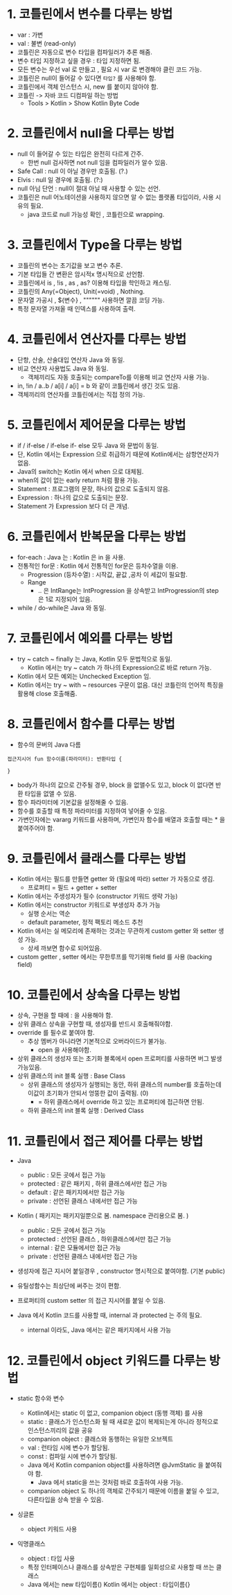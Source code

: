 # 1. 코틀린에서 변수를 다루는 방법
- var : 가변
- val : 불변 (read-only)
- 코틀린은 자동으로 변수 타입을 컴파일러가 추론 해줌.
- 변수 타입 지정하고 싶을 경우 : 타입 지정하면 됨.
- 모든 변수는 우선 val 로 만들고 , 필요 시 var 로 변경해야 클린 코드 가능.
- 코틀린은 null이 들어갈 수 있다면 `타입?` 를 사용해야 함.
- 코틀린에서 객체 인스턴스 시, new 를 붙이지 않아야 함.
- 코틀린 -> 자바 코드 디컴파일 하는 방법
    - Tools > Kotlin > Show Kotlin Byte Code

# 2. 코틀린에서 null을 다루는 방법
- null 이 들어갈 수 있는 타입은 완전히 다르게 간주.
    - 한번 null 검사하면 not null 임을 컴파일러가 알수 있음.
- Safe Call : null 이 아닐 경우만 호출됨. (?.)
- Elvis : null 일 경우에 호출됨. (?:)
- null 아님 단언 : null이 절대 아닐 때 사용할 수 있는 선언.
- 코틀린은 null 어노테이션을 사용하지 않으면 알 수 없는 플랫폼 타입이라, 사용 시 유의 필요.
    - java 코드로 null 가능성 확인 , 코틀린으로 wrapping.

# 3. 코틀린에서 Type을 다루는 방법
- 코틀린의 변수는 초기값을 보고 변수 추론.
- 기본 타입들 간 변환은 암시적x 명시적으로 선언함.
- 코틀린에서 is , !is , as , as? 이용해 타입을 학인하고 캐스팅.
- 코틀린의 Any(=Object), Unit(=void) , Nothing.
- 문자열 가공시 , ${변수} , """""" 사용하면 깔끔 코딩 가능.
- 특정 문자열 가져올 때 인덱스를 사용하여 출력.

# 4. 코틀린에서 연산자를 다루는 방법
- 단항, 산술, 산술대입 연산자 Java 와 동일.
- 비교 연산자 사용법도 Java 와 동일.
    - 객체끼리도 자동 호출되는 compareTo를 이용해 비교 연산자 사용 가능.
- in, !in / a..b / a[i] / a[i] = b 와 같이 코틀린에서 생긴 것도 있음.
- 객체끼리의 연산자를 코틀린에서는 직접 정의 가능.

# 5. 코틀린에서 제어문을 다루는 방법
- if / if-else / if-else if- else 모두 Java 와 문법이 동일.
- 단, Kotlin 에서는 Expression 으로 취급하기 때문에 Kotlin에서는 삼항연산자가 없음.
- Java의 switch는 Kotlin 에서 when 으로 대체됨.
- when의 값이 없는 early return 처럼 활용 가능.
- Statement : 프로그램의 문장, 하나의 값으로 도출되지 않음.
- Expression : 하나의 값으로 도출되는 문장.
- Statement 가 Expression 보다 더 큰 개념.

# 6. 코틀린에서 반복문을 다루는 방법
- for-each : Java 는 : Kotlin 은 in 을 사용.
- 전통적인 for문 : Kotlin 에서 전통적인 for문은 등차수열을 이용.
    - Progression (등차수열) : 시작값, 끝값 ,공차  이 세값이 필요함.
    - Range
        - .. 은 IntRange는 IntProgression 을 상속받고  IntProgression의 step 은 1로 지정되어 있음.
- while / do-while은 Java 와 동일.

# 7. 코틀린에서 예외를 다루는 방법
- try ~ catch ~ finally 는 Java, Kotlin 모두 문법적으로 동일.
    - Kotlin 에서는 try ~ catch 가 하나의 Expression으로 바로 return 가능.
- Kotlin 에서 모든 예외는 Unchecked Exception 임.
- Kotlin 에서는 try ~ with ~ resources 구문이 없음. 대신 코틀린의 언어적 특징을 활용해 close 호출해줌.

# 8. 코틀린에서 함수를 다루는 방법
- 함수의 문버의 Java 다름
```
접근지시어 fun 함수이름(파라미터): 반환타입 {

}
```
- body가 하나의 값으로 간주될 경우, block 을 없앨수도 있고, block 이 없다면 반환 타입을 없앨 수 있음.
- 함수 파라미터에 기본값을 설정해줄 수 있음.
- 함수를 호출할 때 특정 파라미터를 지정하여 넣어줄 수 있음.
- 가변인자에는 vararg 키워드를 사용하며, 가변인자 함수를 배열과 호출할 때는 * 을 붙여주어야 함.

# 9. 코틀린에서 클래스를 다루는 방법
- Kotlin 에서는 필드를 만들면 getter 와 (필요에 따라) setter 가 자동으로 생김.
    - 프로퍼티 = 필드 + getter + setter
- Kotlin 에서는 주생성자가 필수 (constructor 키워드 생략 가능)
- Kotlin 에서는 constructor 키워드로 부생성자 추가 가능
    - 실행 순서는 역순
    - default parameter, 정적 팩토리 메소드 추천
- Kotlin 에서는 실 메모리에 존재하는 것과는 무관하게 custom getter 와 setter 생성 가능.
    - 상세 까보면 함수로 되어있음.
- custom getter , setter 에서는 무한루프를 막기위해 field 를 사용 (backing field)

# 10. 코틀린에서 상속을 다루는 방법
- 상속, 구현을 할 때에 : 을 사용해야 함.
- 상위 클래스 상속을 구현할 때, 생성자를 반드시 호출해줘야함.
- override 를 필수로 붙여야 함.
  - 추상 멤버가 아니라면 기본적으로 오버라이드가 불가능.
    - open 을 사용해야함.
- 상위 클래스의 생성자 또는 초기화 블록에서 open 프로퍼티를 사용하면 버그 발생 가능있음.
- 상위 클래스의 init 블록 실행 : Base Class
    - 상위 클래스의 생성자가 실행되는 동안, 하위 클래스의 number를 호출하는데 이값이 초기화가 안되서 엉뚱한 값이 출력됨. (0)
      - = 하위 클래스에서 override 하고 있는 프로퍼티에 접근하면 안됨.
    - 하위 클래스의 init 블록 실행 : Derived Class

# 11. 코틀린에서 접근 제어를 다루는 방법 
- Java
  - public : 모든 곳에서 접근 가능
  - protected  : 같은 패키지 , 하위 클래스에서만 접근 가능
  - default : 같은 패키지에서만 접근 가능
  - private : 선언된 클래스 내에서만 접근 가능

- Kotlin ( 패키지는 패키지일뿐으로 봄. namespace 관리용으로 봄. )
  - public : 모든 곳에서 접근 가능
  - protected : 선언된 클래스 , 하위클래스에서만 접근 가능
  - internal : 같은 모듈에서만 접근 가능
  - private : 선언된 클래스 내에서만 접근 가능

- 생성자에 접근 지시어 붙일경우 , constructor 명시적으로 붙여야함. (기본 public)
- 유틸성함수는 최상단에 써주는 것이 편함.
- 프로퍼티의 custom setter 의 접근 지시어를 붙일 수 있음.
- Java 에서 Kotlin 코드를 사용할 때, internal 과 protected 는 주의 필요.
  - internal 이라도, Java 에서는 같은 패키지에서 사용 가능

# 12. 코틀린에서 object 키워드를 다루는 방법
- static 함수와 변수
  - Kotlin에서는 static 이 없고, companion object (동행 객체) 를 사용
  - static : 클래스가 인스턴스화 될 때 새로운 값이 복제되는게 아니라 정적으로 인스턴스끼리의 값을 공유
  - companion object : 클래스와 동행하는 유일한 오브젝트
  - val : 런타임 시에 변수가 할당됨.
  - const : 컴파일 시에 변수가 할당됨.
  - Java 에서 Kotlin companion object를 사용하려면 @JvmStatic 을 붙여줘야 함.
    - Java 에서 static을 쓰는 것처럼 바로 호출하여 사용 가능.
  - companion object 도 하나의 객체로 간주되기 때문에 이름을 붙일 수 있고, 다른타입을 상속 받을 수 있음.

- 싱글톤
  - object 키워드 사용

- 익명클래스
  - object : 타입 사용
  - 특정 인터페이스나 클래스를 상속받은 구현체를 일회성으로 사용할 때 쓰는 클래스
  - Java 에서는 new 타입이름() Kotlin 에서는 object : 타입이름{}